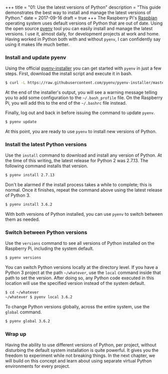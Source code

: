 +++
title = "01: Use the latest versions of Python"
description = "This guide demonstrates the best way to install and manage the latest versions of Python."
date = 2017-09-16
draft = true
+++
The Raspberry Pi's [Raspbian](https://www.raspberrypi.org/downloads/raspbian/) operating system uses default versions of Python that are out of date. Using the open source [pyenv](https://github.com/pyenv/pyenv) tool you can easily install and manage the latest versions. I use it, almost daily, for development projects at work and home. Having worked in Python both with and without `pyenv`, I can confidently say using it makes life much better.


### Install and update pyenv
Using the official [pyenv-installer](https://github.com/pyenv/pyenv-installer) you can get started with `pyenv` in just a few steps. First, download the install script and execute it in bash.

```bash
$ curl -L https://raw.githubusercontent.com/pyenv/pyenv-installer/master/bin/pyenv-installer | bash
```

At the end of the installer's output, you will see a warning message telling you to add some configuration to the `~/.bash_profile` file. On the Raspberry Pi, you will add this to the end of the `~/.bashrc` file instead.

Finally, log out and back in before issuing the command to update `pyenv`.

```bash
$ pyenv update
```

At this point, you are ready to use `pyenv` to install new versions of Python.


### Install the latest Python versions
Use the `install` command to download and install any version of Python. At the time of this writing, the latest release for Python 2 was 2.7.13. The following command installs that version.

```bash
$ pyenv install 2.7.13
```

Don't be alarmed if the install process takes a while to complete; this is normal. Once it finishes, repeat the command above using the latest release of Python 3.

```bash
$ pyenv install 3.6.2
```

With both versions of Python installed, you can use `pyenv` to switch between them as needed.


### Switch between Python versions
Use the `versions` command to see all versions of Python installed on the Raspberry Pi, including the system default.

```bash
$ pyenv versions
```

You can switch Python versions locally at the directory level. If you have a Python 3 project at the path `~/whatever`, use the `local` command inside that path to set the version. After doing so, any Python code executed in this location will use the specified version instead of the system default.

```bash
$ cd ~/whatever
~/whatever $ pyenv local 3.6.2
```

To change Python versions globally, across the entire system, use the `global` command.

```bash
$ pyenv global 3.6.2
```

### Wrap up
Having the ability to use different versions of Python, per project, without disturbing the default system installation is quite powerful. It gives you the freedom to experiment while not breaking things. In the next chapter, we will build on this concept and learn about using separate virtual Python environments for every project.
